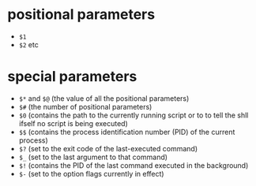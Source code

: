 # positional parameters
- `$1`
- `$2`
etc

# special parameters
- `$*` and `$@`     (the value of all the positional parameters)
- `$#`  (the number of positional parameters)
- `$0`  (contains the path to the currently running script or to
         to tell the shll ifself no script is being executed)
- `$$`  (contains the process identification number (PID) of the current
         process)    
- `$?`  (set to the exit code of the last-executed command)         
- `$_`  (set to the last argument to that command)
- `$!`  (contains the PID of the last command executed in the background)
- `$-`  (set to the option flags currently in effect)
